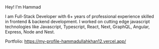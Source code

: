 Hey!  I'm Hammad

I am Full-Stack Developer with 6+ years of professional experience skilled in frontend & backend development. I worked on cutting edge javascript technologies like Javascript, Typescript, React, Next, GraphQL, Angular, Express, Node and Nest.

Portfolio: https://my-profile-hammadullahkhan12.vercel.app/

